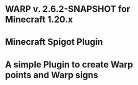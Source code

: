 # WARP v. 2.6.2-SNAPSHOT for Minecraft 1.20.x
# Minecraft Spigot Plugin
# A simple Plugin to create Warp points and Warp signs

